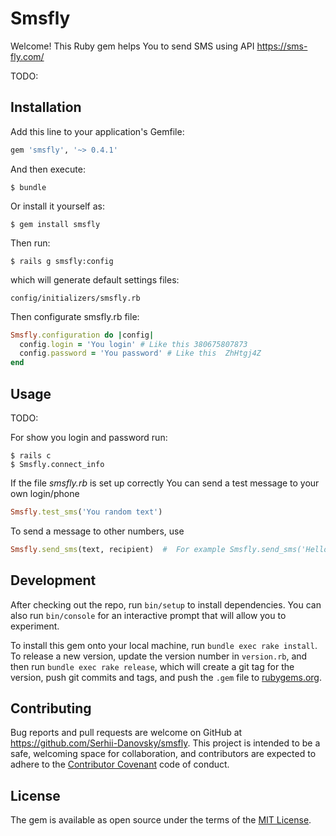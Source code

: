# Smsfly

Welcome! 
 This Ruby gem  helps You to send SMS using API https://sms-fly.com/

TODO: 

## Installation

Add this line to your application's Gemfile:

```ruby
gem 'smsfly', '~> 0.4.1'
```

And then execute:

    $ bundle

Or install it yourself as:

    $ gem install smsfly


Then run:

    $ rails g smsfly:config

which will generate default settings files:

    config/initializers/smsfly.rb

Then configurate smsfly.rb file:

```ruby
Smsfly.configuration do |config|
  config.login = 'You login' # Like this 380675807873
  config.password = 'You password' # Like this  ZhHtgj4Z
end
```




## Usage

TODO: 

For show you login and password run:

    $ rails c
    $ Smsfly.connect_info

If the file *smsfly.rb* is set up correctly 
You can send a test message to your own login/phone

```ruby
Smsfly.test_sms('You random text')
```


To send a message to other numbers, use

```ruby
Smsfly.send_sms(text, recipient)  #  For example Smsfly.send_sms('Hellow Word', '380675807873')
```

## Development

After checking out the repo, run `bin/setup` to install dependencies. You can also run `bin/console` for an interactive prompt that will allow you to experiment.

To install this gem onto your local machine, run `bundle exec rake install`. To release a new version, update the version number in `version.rb`, and then run `bundle exec rake release`, which will create a git tag for the version, push git commits and tags, and push the `.gem` file to [rubygems.org](https://rubygems.org).

## Contributing

Bug reports and pull requests are welcome on GitHub at https://github.com/Serhii-Danovsky/smsfly. This project is intended to be a safe, welcoming space for collaboration, and contributors are expected to adhere to the [Contributor Covenant](http://contributor-covenant.org) code of conduct.


## License

The gem is available as open source under the terms of the [MIT License](http://opensource.org/licenses/MIT).

